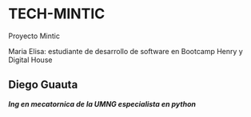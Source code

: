 # TECH-MINTIC
Proyecto Mintic

Maria Elisa: estudiante de desarrollo de software en Bootcamp Henry y Digital House

## Diego Guauta
***Ing en mecatornica de la UMNG especialista en python***
